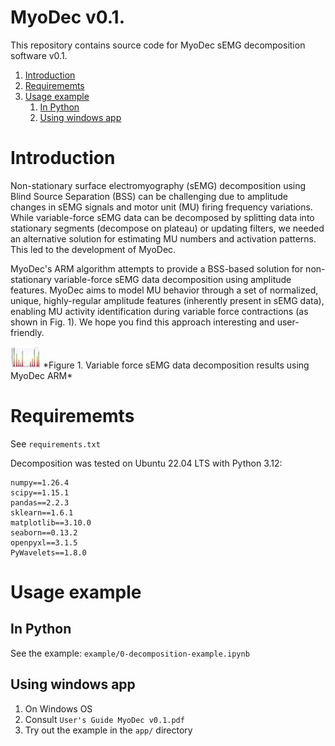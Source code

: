 # MyoDec v0.1.

This repository contains source code for MyoDec sEMG decomposition software v0.1.

1. [Introduction](#introduction)
2. [Requirememts](#requirememts)
4. [Usage example](#usage-example)
    1. [In Python](##in-python)
    2. [Using windows app](##using-windows-app)

# Introduction

Non-stationary surface electromyography (sEMG) decomposition using Blind Source Separation (BSS) can be challenging due to amplitude changes in sEMG signals and motor unit (MU) firing frequency variations. While variable-force sEMG data can be decomposed by splitting data into stationary segments (decompose on plateau) or updating filters, we needed an alternative solution for estimating MU numbers and activation patterns. This led to the development of MyoDec.

MyoDec's ARM algorithm attempts to provide a BSS-based solution for non-stationary variable-force sEMG data decomposition using amplitude features. MyoDec aims to model MU behavior through a set of normalized, unique, highly-regular amplitude features (inherently present in sEMG data), enabling MU activity identification during variable force contractions (as shown in Fig. 1). We hope you find this approach interesting and user-friendly.

<img src="decomp_results.png" width="48">
*Figure 1. Variable force sEMG data decomposition results using MyoDec ARM*

# Requirememts
See ```requirements.txt```

Decomposition was tested on Ubuntu 22.04 LTS with Python 3.12:

```
numpy==1.26.4
scipy==1.15.1
pandas==2.2.3
sklearn==1.6.1
matplotlib==3.10.0
seaborn==0.13.2
openpyxl==3.1.5
PyWavelets==1.8.0
```

# Usage example

## In Python

See the example: ```example/0-decomposition-example.ipynb```

## Using windows app

1. On Windows OS
2. Consult ```User's Guide MyoDec v0.1.pdf```
3. Try out the example in the ```app/``` directory